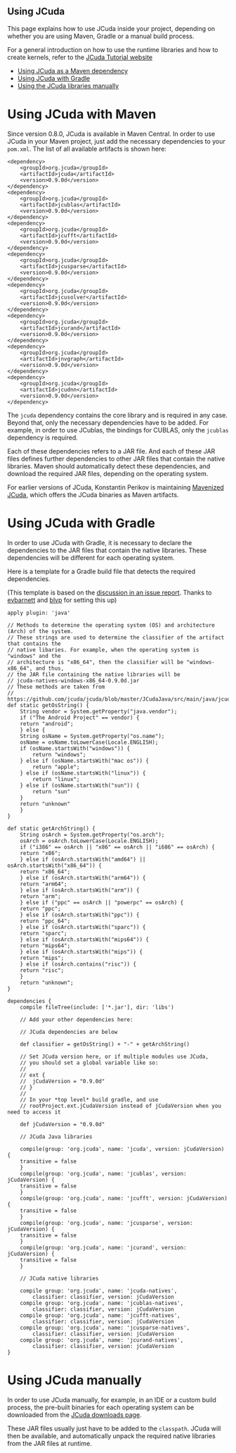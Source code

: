 
Using JCuda
------------------

This page explains how to use JCuda inside your project, depending on
whether you are using Maven, Gradle or a manual build process.

For a general introduction on how to use the runtime libraries and
how to create kernels, refer to the [JCuda Tutorial website](http://www.jcuda.org/tutorial/TutorialIndex.html)

- [Using JCuda as a Maven dependency](#using-jcuda-with-maven)
- [Using JCuda with Gradle](#using-jcuda-with-gradle)
- [Using the JCuda libraries manually](#using-jcuda-manually)


# Using JCuda with Maven

Since version 0.8.0, JCuda is available in Maven Central. In order to use
JCuda in your Maven project, just add the necessary dependencies to your
`pom.xml`. The list of all available artifacts is shown here:

    <dependency>
        <groupId>org.jcuda</groupId>
        <artifactId>jcuda</artifactId>
        <version>0.9.0d</version>
    </dependency>
    <dependency>
        <groupId>org.jcuda</groupId>
        <artifactId>jcublas</artifactId>
        <version>0.9.0d</version>
    </dependency>
    <dependency>
        <groupId>org.jcuda</groupId>
        <artifactId>jcufft</artifactId>
        <version>0.9.0d</version>
    </dependency>
    <dependency>
        <groupId>org.jcuda</groupId>
        <artifactId>jcusparse</artifactId>
        <version>0.9.0d</version>
    </dependency>
    <dependency>
        <groupId>org.jcuda</groupId>
        <artifactId>jcusolver</artifactId>
        <version>0.9.0d</version>
    </dependency>
    <dependency>
        <groupId>org.jcuda</groupId>
        <artifactId>jcurand</artifactId>
        <version>0.9.0d</version>
    </dependency>
    <dependency>
        <groupId>org.jcuda</groupId>
        <artifactId>jnvgraph</artifactId>
        <version>0.9.0d</version>
    </dependency>
    <dependency>
        <groupId>org.jcuda</groupId>
        <artifactId>jcudnn</artifactId>
        <version>0.9.0d</version>
    </dependency>

The `jcuda` dependency contains the core library and is required
in any case. Beyond that, only the necessary dependencies have
to be added. For example, in order to use JCublas, the bindings 
for CUBLAS, only the `jcublas` dependency is required. 

Each of these dependencies refers to a JAR file. And each of
these JAR files defines further dependencies to other JAR files
that contain the native libraries. Maven should automatically
detect these dependencies, and download the required JAR files,
depending on the operating system.

For earlier versions of JCuda, Konstantin Perikov is maintaining 
[Mavenized JCuda](https://github.com/MysterionRise/mavenized-jcuda),
which offers the JCuda binaries as Maven artifacts.  


# Using JCuda with Gradle

In order to use JCuda with Gradle, it is necessary to declare
the dependencies to the JAR files that contain the native libraries.
These dependencies will be different for each operating system.

Here is a template for a Gradle build file that detects the 
required dependencies. 

(This template is based on the 
[discussion in an issue report](https://github.com/jcuda/jcuda-main/issues/16#issuecomment-323610823). 
Thanks to [evbarnett](https://github.com/evbarnett) and 
[blvp](https://github.com/blvp) for setting this up)


    apply plugin: 'java'

    // Methods to determine the operating system (OS) and architecture (Arch) of the system.
    // These strings are used to determine the classifier of the artifact that contains the
    // native libaries. For example, when the operating system is "windows" and the 
    // architecture is "x86_64", then the classifier will be "windows-x86_64", and thus,
    // the JAR file containing the native libraries will be
    // jcuda-natives-windows-x86_64-0.9.0d.jar
    // These methods are taken from 
    // https://github.com/jcuda/jcuda/blob/master/JCudaJava/src/main/java/jcuda/LibUtils.java
    def static getOsString() {
        String vendor = System.getProperty("java.vendor");
        if ("The Android Project" == vendor) {
        return "android";
        } else {
        String osName = System.getProperty("os.name");
        osName = osName.toLowerCase(Locale.ENGLISH);
        if (osName.startsWith("windows")) {
            return "windows";
        } else if (osName.startsWith("mac os")) {
            return "apple";
        } else if (osName.startsWith("linux")) {
            return "linux";
        } else if (osName.startsWith("sun")) {
            return "sun"
        }
        return "unknown"
        }
    }

    def static getArchString() {
        String osArch = System.getProperty("os.arch");
        osArch = osArch.toLowerCase(Locale.ENGLISH);
        if ("i386" == osArch || "x86" == osArch || "i686" == osArch) {
        return "x86";
        } else if (osArch.startsWith("amd64") || osArch.startsWith("x86_64")) {
        return "x86_64";
        } else if (osArch.startsWith("arm64")) {
        return "arm64";
        } else if (osArch.startsWith("arm")) {
        return "arm";
        } else if ("ppc" == osArch || "powerpc" == osArch) {
        return "ppc";
        } else if (osArch.startsWith("ppc")) {
        return "ppc_64";
        } else if (osArch.startsWith("sparc")) {
        return "sparc";
        } else if (osArch.startsWith("mips64")) {
        return "mips64";
        } else if (osArch.startsWith("mips")) {
        return "mips";
        } else if (osArch.contains("risc")) {
        return "risc";
        }
        return "unknown";
    }

    dependencies {
        compile fileTree(include: ['*.jar'], dir: 'libs')

        // Add your other dependencies here:

        // JCuda dependencies are below

        def classifier = getOsString() + "-" + getArchString()

        // Set JCuda version here, or if multiple modules use JCuda, 
        // you should set a global variable like so:
        //
        // ext {
        //  jCudaVersion = "0.9.0d"
        // }
        //
        // In your *top level* build gradle, and use
        // rootProject.ext.jCudaVersion instead of jCudaVersion when you need to access it

        def jCudaVersion = "0.9.0d"

        // JCuda Java libraries

        compile(group: 'org.jcuda', name: 'jcuda', version: jCudaVersion) {
        transitive = false
        }
        compile(group: 'org.jcuda', name: 'jcublas', version: jCudaVersion) {
        transitive = false
        }
        compile(group: 'org.jcuda', name: 'jcufft', version: jCudaVersion) {
        transitive = false
        }
        compile(group: 'org.jcuda', name: 'jcusparse', version: jCudaVersion) {
        transitive = false
        }
        compile(group: 'org.jcuda', name: 'jcurand', version: jCudaVersion) {
        transitive = false
        }

        // JCuda native libraries

        compile group: 'org.jcuda', name: 'jcuda-natives',
            classifier: classifier, version: jCudaVersion
        compile group: 'org.jcuda', name: 'jcublas-natives',
            classifier: classifier, version: jCudaVersion
        compile group: 'org.jcuda', name: 'jcufft-natives',
            classifier: classifier, version: jCudaVersion
        compile group: 'org.jcuda', name: 'jcusparse-natives',
            classifier: classifier, version: jCudaVersion
        compile group: 'org.jcuda', name: 'jcurand-natives',
            classifier: classifier, version: jCudaVersion
    }

# Using JCuda manually

In order to use JCuda manually, for example, in an IDE or a custom build process,
the pre-built binaries for each operating system can be downloaded from the 
[JCuda downloads page](http://www.jcuda.org/downloads/downloads.html).

These JAR files usually just have to be added to the `classpath`. JCuda will
then be available, and automatically unpack the required native libraries from
the JAR files at runtime.






